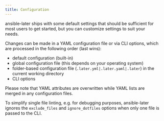 ```yaml
---
title: Configuration
---
```


ansible-later ships with some default settings that should be sufficient for most users to get started, but you can customize settings to suit your needs.

Changes can be made in a YAML configuration file or via CLI options, which are processed in the following order (last wins):

- default configuration (built-in)
- global configuration file (this depends on your operating system)
- folder-based configuration file (`.later.yml|.later.yaml|.later`) in the current working directory
- CLI options

Please note that YAML attributes are overwritten while YAML lists are merged in any configuration files.

To simplify single file linting, e.g. for debugging purposes, ansible-later ignores the `exclude_files` and `ignore_dotfiles` options when only one file is passed to the CLI.
